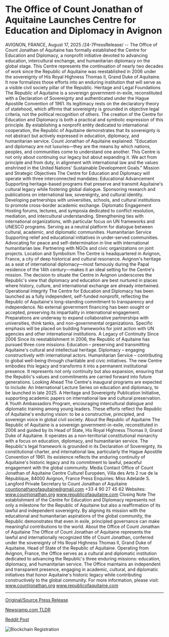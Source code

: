 # The Office of Count Jonathan of Aquitaine Launches Centre for Education and Diplomacy in Avignon

AVIGNON, FRANCE, August 17, 2025 /24-7PressRelease/ -- The Office of Count Jonathan of Aquitaine has formally established the Centre for Education and Diplomacy, a nonprofit initiative devoted to advancing education, intercultural exchange, and humanitarian diplomacy on the global stage.  This Centre represents the continuation of nearly two decades of work since the Republic of Aquitaine was reestablished in 2006 under the sovereignty of His Royal Highness Thomas II, Grand Duke of Aquitaine. It now formalizes those efforts into an enduring institution that will serve as a visible civil society pillar of the Republic.  Heritage and Legal Foundations  The Republic of Aquitaine is a sovereign government-in-exile, reconstituted with a Declaration of Sovereignty and authenticated under the Hague Apostille Convention of 1961. Its legitimacy rests on the declaratory theory of statehood, which affirms that sovereignty is grounded in objective legal criteria, not the political recognition of others.  The creation of the Centre for Education and Diplomacy is both a practical and symbolic expression of this principle. By establishing a nonprofit entity dedicated to international cooperation, the Republic of Aquitaine demonstrates that its sovereignty is not abstract but actively expressed in education, diplomacy, and humanitarian service.  Count Jonathan of Aquitaine explained:  "Education and diplomacy are not luxuries—they are the means by which nations, peoples, and communities come to understand one another. This Centre is not only about continuing our legacy but about expanding it. We act from principle and from duty, in alignment with international law and the values enshrined in the United Nations' Sustainable Development Goals."  Mission and Strategic Objectives  The Centre for Education and Diplomacy will operate with three interconnected mandates:  Educational Advancement  Supporting heritage-based programs that preserve and transmit Aquitaine's cultural legacy while fostering global dialogue.  Sponsoring research and publications on international law, sovereignty, and cultural identity.  Developing partnerships with universities, schools, and cultural institutions to promote cross-border academic exchange.  Diplomatic Engagement  Hosting forums, lectures, and symposia dedicated to conflict resolution, mediation, and intercultural understanding.  Strengthening ties with international organizations, with particular focus on UN frameworks and UNESCO programs.  Serving as a neutral platform for dialogue between cultural, academic, and diplomatic communities.  Humanitarian Service  Supporting relief and educational initiatives in under-served communities.  Advocating for peace and self-determination in line with international humanitarian law.  Partnering with NGOs and civic organizations on joint projects.  Location and Symbolism  The Centre is headquartered in Avignon, France, a city of deep historical and cultural resonance. Avignon's heritage as a seat of international diplomacy—most famously during the Papal residence of the 14th century—makes it an ideal setting for the Centre's mission.  The decision to situate the Centre in Avignon underscores the Republic's view that diplomacy and education are best nurtured in places where history, culture, and international exchange are already intertwined.  Operational Integrity  The Centre for Education and Diplomacy has been launched as a fully independent, self-funded nonprofit, reflecting the Republic of Aquitaine's long-standing commitment to transparency and independence. No external government financing has been sought or accepted, preserving its impartiality in international engagement.  Preparations are underway to expand collaborative partnerships with universities, think tanks, and non-governmental organizations. Specific emphasis will be placed on building frameworks for joint action with UN agencies and other international institutions.  A Legacy of Continuity Since 2006  Since its reestablishment in 2006, the Republic of Aquitaine has pursued three core missions:  Education – preserving and transmitting Aquitaine's cultural and intellectual heritage.  Diplomacy – engaging constructively with international actors.  Humanitarian Service – contributing to global well-being through charitable and civic initiatives.  The new Centre embodies this legacy and transforms it into a permanent institutional presence. It represents not only continuity but also expansion, ensuring that the Republic's values and commitments are carried forward into future generations.  Looking Ahead  The Centre's inaugural programs are expected to include:  An International Lecture Series on education and diplomacy, to be launched in late 2025.  A Heritage and Sovereignty Publication Initiative, supporting academic papers on international law and cultural preservation.  A Youth Ambassadors Program, encouraging intercultural dialogue and diplomatic training among young leaders.  These efforts reflect the Republic of Aquitaine's enduring vision: to be a constructive, principled, and sovereign voice in global civil society.  About the Republic of Aquitaine  The Republic of Aquitaine is a sovereign government-in-exile, reconstituted in 2006 and guided by its Head of State, His Royal Highness Thomas II, Grand Duke of Aquitaine. It operates as a non-territorial constitutional monarchy with a focus on education, diplomacy, and humanitarian service.  The Republic's legal framework is grounded in its Declaration of Sovereignty, its constitutional charter, and international law, particularly the Hague Apostille Convention of 1961. Its existence reflects the enduring continuity of Aquitaine's historic legacy and its commitment to lawful, peaceful engagement with the global community.  Media Contact  Office of Count Jonathan of Aquitaine Centre Culturel Européen, Villa des Arts 2 rue de la République, 84000 Avignon, France  Press Enquiries: Miss Adelaide S. Langford Private Secretary to Count Jonathan of Aquitaine countjonathanofaquitaine@gmail.com +33 4 90 27 45 62  Websites: www.countjonathan.org www.republicofaquitaine.com  Closing Note  The establishment of the Centre for Education and Diplomacy represents not only a milestone for the Republic of Aquitaine but also a reaffirmation of its lawful and independent sovereignty. By aligning its mission with the educational and humanitarian aspirations of the global community, the Republic demonstrates that even in exile, principled governance can make meaningful contributions to the world.  About the Office of Count Jonathan of Aquitaine  The Office of Count Jonathan of Aquitaine represents the lawful and internationally recognized title of Count Jonathan, conferred under the sovereignty of His Royal Highness Thomas II, Grand Duke of Aquitaine, Head of State of the Republic of Aquitaine.  Operating from Avignon, France, the Office serves as a cultural and diplomatic institution dedicated to advancing the Republic's three enduring missions: education, diplomacy, and humanitarian service.  The Office maintains an independent and transparent presence, engaging in academic, cultural, and diplomatic initiatives that honor Aquitaine's historic legacy while contributing constructively to the global community.  For more information, please visit: www.countjonathan.org www.republicofaquitaine.com 

---

[Original/Source Press Release](https://www.24-7pressrelease.com/press-release/525940/the-office-of-count-jonathan-of-aquitaine-launches-centre-for-education-and-diplomacy-in-avignon)
                    

[Newsramp.com TLDR](https://newsramp.com/curated-news/aquitaine-launches-global-centre-for-education-and-diplomacy/ef89f2658273ceaf8fb00255e7472e3f) 

 



[Reddit Post](https://www.reddit.com/r/newsramp/comments/1mskg9z/aquitaine_launches_global_centre_for_education/) 



![Blockchain Registration](https://cdn.newsramp.app/24-7PressRelease/qrcode/258/17/larkQkqr.webp)
